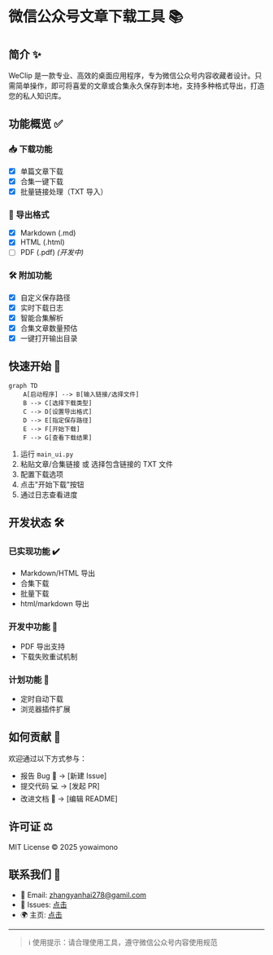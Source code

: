 # 微信公众号文章下载工具 📚

## 简介 ✨

WeClip 是一款专业、高效的桌面应用程序，专为微信公众号内容收藏者设计。只需简单操作，即可将喜爱的文章或合集永久保存到本地，支持多种格式导出，打造您的私人知识库。

## 功能概览 ✅

### 📥 下载功能

- [x] 单篇文章下载
- [x] 合集一键下载
- [x] 批量链接处理（TXT 导入）

### 📂 导出格式

- [x] Markdown (.md)
- [x] HTML (.html)
- [ ] PDF (.pdf) _(开发中)_

### 🛠 附加功能

- [x] 自定义保存路径
- [x] 实时下载日志
- [x] 智能合集解析
- [x] 合集文章数量预估
- [x] 一键打开输出目录

## 快速开始 🚀

```mermaid
graph TD
    A[启动程序] --> B[输入链接/选择文件]
    B --> C[选择下载类型]
    C --> D[设置导出格式]
    D --> E[指定保存路径]
    E --> F[开始下载]
    F --> G[查看下载结果]
```

1. 运行 `main_ui.py`
2. 粘贴文章/合集链接 或 选择包含链接的 TXT 文件
3. 配置下载选项
4. 点击"开始下载"按钮
5. 通过日志查看进度

## 开发状态 🛠

### 已实现功能 ✔️

- Markdown/HTML 导出
- 合集下载
- 批量下载
- html/markdown 导出

### 开发中功能 🔧

- PDF 导出支持
- 下载失败重试机制

### 计划功能 📅

- 定时自动下载
- 浏览器插件扩展

## 如何贡献 🤝

欢迎通过以下方式参与：

- 报告 Bug 🐛 → [新建 Issue]
- 提交代码 💻 → [发起 PR]
- 改进文档 📖 → [编辑 README]

## 许可证 ⚖️

MIT License © 2025 yowaimono

## 联系我们 📩

- 📧 Email: zhangyanhai278@gamil.com
- 💬 Issues: [点击](https://github.com/yowaimono/WeClip/issues)
- 🌍 主页: [点击](https://github.com/yowaimono/WeClip)

---

> ℹ️ 使用提示：请合理使用工具，遵守微信公众号内容使用规范
